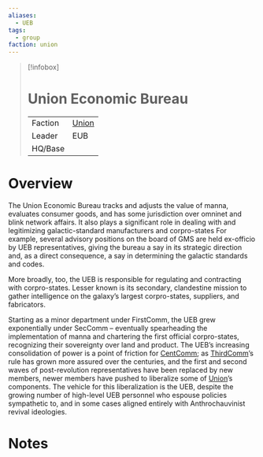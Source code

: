 ```yaml
---
aliases:
  - UEB
tags:
  - group
faction: union
---
```

> [!infobox] 
> # Union Economic Bureau
> | | |
> | ---- | ---- |
> | Faction | [Union](Union.md) |
> | Leader | EUB |
> | HQ/Base | |


# Overview
The Union Economic Bureau tracks and adjusts the value of manna, evaluates consumer goods, and has some jurisdiction over omninet and blink network affairs. It also plays a significant role in dealing with and legitimizing galactic-standard manufacturers and corpro-states For example, several advisory positions on the board of GMS are held ex-officio by UEB representatives, giving the bureau a say in its strategic direction and, as a direct consequence, a say in determining the galactic standards and codes.

More broadly, too, the UEB is responsible for regulating and contracting with corpro-states. Lesser known is its secondary, clandestine mission to gather intelligence on the galaxy’s largest corpro-states, suppliers, and fabricators.

Starting as a minor department under FirstComm, the UEB grew exponentially under SecComm – eventually spearheading the implementation of manna and chartering the first official corpro-states, recognizing their sovereignty over land and product. The UEB’s increasing consolidation of power is a point of friction for [CentComm](Union%20Central%20Committee.md); as [ThirdComm](Third%20Committee.md)’s rule has grown more assured over the centuries, and the first and second waves of post-revolution representatives have been replaced by new members, newer members have pushed to liberalize some of [Union](Union.md)’s components. The vehicle for this liberalization is the UEB, despite the growing number of high-level UEB personnel who espouse policies sympathetic to, and in some cases aligned entirely with Anthrochauvinist revival ideologies.

# Notes
